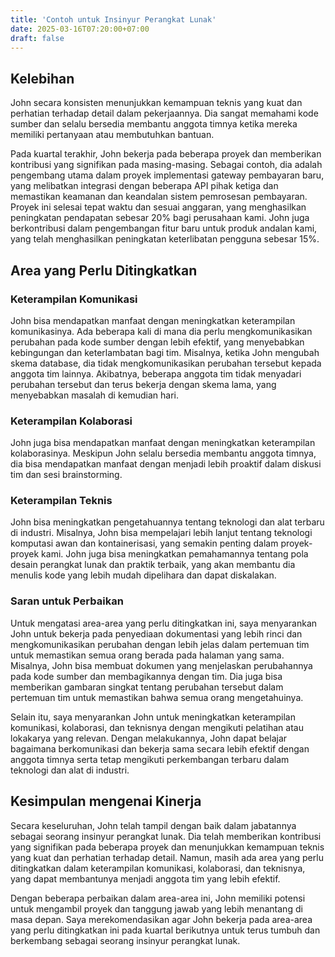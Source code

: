 ```yaml
---
title: 'Contoh untuk Insinyur Perangkat Lunak'
date: 2025-03-16T07:20:00+07:00
draft: false
---
```


## **Kelebihan**

John secara konsisten menunjukkan kemampuan teknis yang kuat dan perhatian terhadap detail dalam pekerjaannya. Dia sangat memahami kode sumber dan selalu bersedia membantu anggota timnya ketika mereka memiliki pertanyaan atau membutuhkan bantuan.

Pada kuartal terakhir, John bekerja pada beberapa proyek dan memberikan kontribusi yang signifikan pada masing-masing. Sebagai contoh, dia adalah pengembang utama dalam proyek implementasi gateway pembayaran baru, yang melibatkan integrasi dengan beberapa API pihak ketiga dan memastikan keamanan dan keandalan sistem pemrosesan pembayaran. Proyek ini selesai tepat waktu dan sesuai anggaran, yang menghasilkan peningkatan pendapatan sebesar 20% bagi perusahaan kami. John juga berkontribusi dalam pengembangan fitur baru untuk produk andalan kami, yang telah menghasilkan peningkatan keterlibatan pengguna sebesar 15%.

## **Area yang Perlu Ditingkatkan**

### **Keterampilan Komunikasi**

John bisa mendapatkan manfaat dengan meningkatkan keterampilan komunikasinya. Ada beberapa kali di mana dia perlu mengkomunikasikan perubahan pada kode sumber dengan lebih efektif, yang menyebabkan kebingungan dan keterlambatan bagi tim. Misalnya, ketika John mengubah skema database, dia tidak mengkomunikasikan perubahan tersebut kepada anggota tim lainnya. Akibatnya, beberapa anggota tim tidak menyadari perubahan tersebut dan terus bekerja dengan skema lama, yang menyebabkan masalah di kemudian hari.

### **Keterampilan Kolaborasi**

John juga bisa mendapatkan manfaat dengan meningkatkan keterampilan kolaborasinya. Meskipun John selalu bersedia membantu anggota timnya, dia bisa mendapatkan manfaat dengan menjadi lebih proaktif dalam diskusi tim dan sesi brainstorming.

### **Keterampilan Teknis**

John bisa meningkatkan pengetahuannya tentang teknologi dan alat terbaru di industri. Misalnya, John bisa mempelajari lebih lanjut tentang teknologi komputasi awan dan kontainerisasi, yang semakin penting dalam proyek-proyek kami. John juga bisa meningkatkan pemahamannya tentang pola desain perangkat lunak dan praktik terbaik, yang akan membantu dia menulis kode yang lebih mudah dipelihara dan dapat diskalakan.

### **Saran untuk Perbaikan**

Untuk mengatasi area-area yang perlu ditingkatkan ini, saya menyarankan John untuk bekerja pada penyediaan dokumentasi yang lebih rinci dan mengkomunikasikan perubahan dengan lebih jelas dalam pertemuan tim untuk memastikan semua orang berada pada halaman yang sama. Misalnya, John bisa membuat dokumen yang menjelaskan perubahannya pada kode sumber dan membagikannya dengan tim. Dia juga bisa memberikan gambaran singkat tentang perubahan tersebut dalam pertemuan tim untuk memastikan bahwa semua orang mengetahuinya.

Selain itu, saya menyarankan John untuk meningkatkan keterampilan komunikasi, kolaborasi, dan teknisnya dengan mengikuti pelatihan atau lokakarya yang relevan. Dengan melakukannya, John dapat belajar bagaimana berkomunikasi dan bekerja sama secara lebih efektif dengan anggota timnya serta tetap mengikuti perkembangan terbaru dalam teknologi dan alat di industri.

## **Kesimpulan mengenai Kinerja**

Secara keseluruhan, John telah tampil dengan baik dalam jabatannya sebagai seorang insinyur perangkat lunak. Dia telah memberikan kontribusi yang signifikan pada beberapa proyek dan menunjukkan kemampuan teknis yang kuat dan perhatian terhadap detail. Namun, masih ada area yang perlu ditingkatkan dalam keterampilan komunikasi, kolaborasi, dan teknisnya, yang dapat membantunya menjadi anggota tim yang lebih efektif.

Dengan beberapa perbaikan dalam area-area ini, John memiliki potensi untuk mengambil proyek dan tanggung jawab yang lebih menantang di masa depan. Saya merekomendasikan agar John bekerja pada area-area yang perlu ditingkatkan ini pada kuartal berikutnya untuk terus tumbuh dan berkembang sebagai seorang insinyur perangkat lunak.
